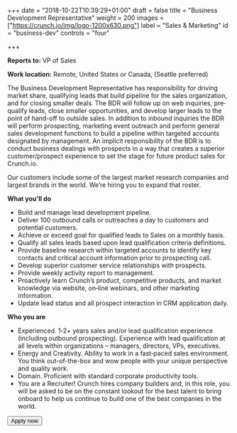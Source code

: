 +++
date = "2018-10-22T10:39:29+01:00"
draft = false
title = "Business Development Representative"
weight = 200
images = ["https://crunch.io/img/logo-1200x630.png"]
label = "Sales & Marketing"
id = "business-dev"
controls = "four"

+++

**Reports to:** VP of Sales

**Work location:** Remote, United States or Canada, (Seattle preferred)

The Business Development Representative has responsibility for driving market share, qualifying leads that build pipeline for the sales organization, and for closing smaller deals. The BDR will follow up on web inquiries, pre‐qualify leads, close smaller opportunities, and develop larger leads to the point of hand-off to outside sales. In addition to inbound inquiries the BDR will perform prospecting, marketing event outreach and perform general sales development functions to build a pipeline within targeted accounts designated by management. An implicit responsibility of the BDR is to conduct business dealings with prospects in a way that creates a superior customer/prospect experience to set the stage for future product sales for Crunch.io.

Our customers include some of the largest market research companies and largest brands in the world. We’re hiring you to expand that roster.

**What you'll do**

- Build and manage lead development pipeline.
- Deliver 100 outbound calls or outreaches a day to customers and potential customers.
- Achieve or exceed goal for qualified leads to Sales on a monthly basis.
- Qualify all sales leads based upon lead qualification criteria definitions.
- Provide baseline research within targeted accounts to identify key contacts and critical account information prior to prospecting call.
- Develop superior customer service relationships with prospects.
- Provide weekly activity report to management.
- Proactively learn Crunch’s product, competitive products, and market knowledge via website, on‐line webinars, and other marketing information.
- Update lead status and all prospect interaction in CRM application daily.

**Who you are**

- Experienced. 1‐2+ years sales and/or lead qualification experience (including outbound prospecting). Experience with lead qualification at all levels within organizations – managers, directors, VPs, executives.
- Energy and Creativity. Ability to work in a fast‐paced sales environment. You think out-of-the-box and wow people with your unique perspective and quality work.
- Domain. Proficient with standard corporate productivity tools.
- You are a Recruiter! Crunch hires company builders and, in this role, you will be asked to be on the constant lookout for the best talent to bring onboard to help us continue to build one of the best companies in the world.

<button class="btn btn-success" onclick="location.href='mailto:careers@crunch.io';">Apply now</button>
